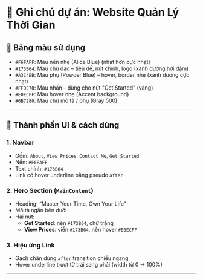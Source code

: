 # 📘 Ghi chú dự án: Website Quản Lý Thời Gian

## 🎨 Bảng màu sử dụng

- `#F6FAFF`: Màu nền nhẹ (Alice Blue) (nhạt hơn cực nhạt)
- `#173B64`: Màu chủ đạo – tiêu đề, nút chính, logo (xanh dương hơi đậm)
- `#A3C4EB`: Màu phụ (Powder Blue) – hover, border nhẹ (xanh dương cực nhạt)
- `#FFDE70`: Màu nhấn – dùng cho nút "Get Started" (vàng)
- `#E0ECFF`: Màu hover nhẹ (Accent background)
- `#6B7280`: Màu chữ mô tả / phụ (Gray 500)

---

## 📁 Thành phần UI & cách dùng

### 1. Navbar

- Gồm: `About`, `View Prices`, `Contact Me`, `Get Started`
- Nền: `#F6FAFF`
- Text chính: `#173B64`
- Link có hover underline bằng pseudo `after`

### 2. Hero Section (`MainContent`)

- Heading: “Master Your Time, Own Your Life”
- Mô tả ngắn bên dưới
- Hai nút:
  - **Get Started**: nền `#173B64`, chữ trắng
  - **View Prices**: viền `#173B64`, nền hover `#E0ECFF`

### 3. Hiệu ứng Link

- Gạch chân dùng `after` transition chiều ngang
- Hover underline trượt từ trái sang phải (width từ 0 → 100%)

---

